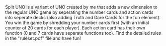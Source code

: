 Split UNO is a variant of UNO created by me that adds a new dimension to the regular UNO game by seperating the number cards and action cards into seperate decks (also adding Truth and Dare Cards for the fun element). You win the game by shredding your number cards first (with an initial counter of 20 cards for each player). Each action card has their own function (0 and 7 cards have separate functions too). Find the detailed rules in the "ruleset.pdf" file and have fun!
